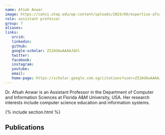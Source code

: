 ```yaml
---
name: Afsah Anwar
image: https://cahsi.utep.edu/wp-content/uploads/2024/09/expertise-afsah-anwar-255x255.jpg
role: assistant professor
group: 7
aliases:
links:
   orcid: 
   linkedin: 
   github: 
   google-scholar: Z52AG6wAAAAJ&hl
   twitter: 
   facebook: 
   instagram: 
   youtube: 
   email: 
   home-page: https://scholar.google.com.sg/citations?user=Z52AG6wAAAAJ&hl=en
---
```


Dr. Afsah Anwar is an Assistant Professor in the Department of Computer and Information Sciences at Florida A&M University, USA. Her research interests include computer science education and information systems.

{% include section.html %}
## Publications
